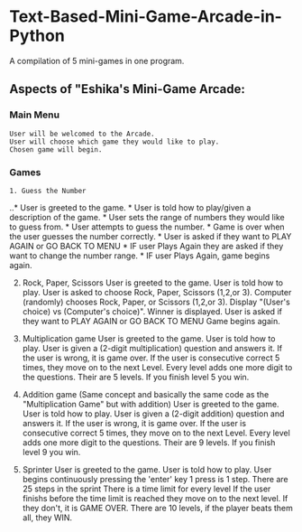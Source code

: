 # Text-Based-Mini-Game-Arcade-in-Python

A compilation of 5 mini-games in one program.


## Aspects of "Eshika's Mini-Game Arcade:

### Main Menu
    User will be welcomed to the Arcade.
    User will choose which game they would like to play.
    Chosen game will begin.
    
### Games
	1. Guess the Number
..* User is greeted to the game.
		* User is told how to play/given a description of the game.
		* User sets the range of numbers they would like to guess from.
		* User attempts to guess the number.
		* Game is over when the user guesses the number correctly.
		* User is asked if they want to PLAY AGAIN or GO BACK TO MENU
		* IF user Plays Again they are asked if they want to change the number range.
		* IF user Plays Again, game begins again.

  2. Rock, Paper, Scissors
    User is greeted to the game.
    User is told how to play.
    User is asked to choose Rock, Paper, Scissors (1,2,or 3).
    Computer (randomly) chooses Rock, Paper, or Scissors (1,2,or 3).
    Display "(User's choice) vs (Computer's choice)".
    Winner is displayed.
    User is asked if they want to PLAY AGAIN or GO BACK TO MENU
    Game begins again.

  3. Multiplication game 
    User is greeted to the game.
    User is told how to play.
    User is given a (2-digit multiplication) question and answers it.
    If the user is wrong, it is game over.
    If the user is consecutive correct 5 times, they move on to the next Level.
    Every level adds one more digit to the questions.
    Their are 5 levels. If you finish level 5 you win.


  4. Addition game (Same concept and basically the same code as the "Multiplication Game" but with addition)
    User is greeted to the game.
    User is told how to play.
    User is given a (2-digit addition) question and answers it.
    If the user is wrong, it is game over.
    If the user is consecutive correct 5 times, they move on to the next Level.
    Every level adds one more digit to the questions.
    Their are 9 levels. If you finish level 9 you win.

  5. Sprinter
    User is greeted to the game.
    User is told how to play.
    User begins continuously pressing the 'enter' key
    1 press is 1 step. 
    There are 25 steps in the sprint
    There is a time limit for every level
    If the user finishs before the time limit is reached they move on to the next level.
    If they don't, it is GAME OVER.
    There are 10 levels, if the player beats them all, they WIN.
